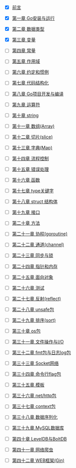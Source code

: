 - [x] [前言](https://github.com/ffhelicopter/Go42/blob/master/README.md)

- [x] [第一章 Go安装与运行](https://github.com/ffhelicopter/Go42/blob/master/content/42_01_install.md)

- [x] [第二章 数据类型](https://github.com/ffhelicopter/Go42/blob/master/content/42_02_datatype.md)

- [x] [第三章 变量](https://github.com/ffhelicopter/Go42/blob/master/content/42_03_var.md)

- [ ] [第四章 常量](https://github.com/ffhelicopter/Go42/blob/master/content/42_04_const.md)

- [ ] [第五章 作用域](https://github.com/ffhelicopter/Go42/blob/master/content/42_05_scope.md)

- [ ] [第六章 约定和惯例](https://github.com/ffhelicopter/Go42/blob/master/content/42_06_convention.md)

- [ ] [第七章 代码结构化](https://github.com/ffhelicopter/Go42/blob/master/content/42_07_package.md)

- [ ] [第八章 Go项目开发与编译](https://github.com/ffhelicopter/Go42/blob/master/content/42_08_project.md)

- [ ] [第九章 运算符](https://github.com/ffhelicopter/Go42/blob/master/content/42_09_operator.md)

- [ ] [第十章 string](https://github.com/ffhelicopter/Go42/blob/master/content/42_10_string.md)

- [ ] [第十一章 数组(Array)](https://github.com/ffhelicopter/Go42/blob/master/content/42_11_array.md)

- [ ] [第十二章 切片(slice)](https://github.com/ffhelicopter/Go42/blob/master/content/42_12_slice.md)

- [ ] [第十三章 字典(Map)](https://github.com/ffhelicopter/Go42/blob/master/content/42_13_map.md)

- [ ] [第十四章 流程控制](https://github.com/ffhelicopter/Go42/blob/master/content/42_14_flow.md)

- [ ] [第十五章 错误处理](https://github.com/ffhelicopter/Go42/blob/master/content/42_15_errors.md)

- [ ] [第十六章 函数](https://github.com/ffhelicopter/Go42/blob/master/content/42_16_function.md)

- [ ] [第十七章 type关键字](https://github.com/ffhelicopter/Go42/blob/master/content/42_17_type.md)

- [ ] [第十八章 struct 结构体](https://github.com/ffhelicopter/Go42/blob/master/content/42_18_struct.md)

- [ ] [第十九章 接口](https://github.com/ffhelicopter/Go42/blob/master/content/42_19_interface.md)

- [ ] [第二十章 方法](https://github.com/ffhelicopter/Go42/blob/master/content/42_20_method.md)

- [ ] [第二十一章 协程(goroutine)](https://github.com/ffhelicopter/Go42/blob/master/content/42_21_goroutine.md)

- [ ] [第二十二章 通道(channel)](https://github.com/ffhelicopter/Go42/blob/master/content/42_22_channel.md)

- [ ] [第二十三章 同步与锁](https://github.com/ffhelicopter/Go42/blob/master/content/42_23_sync.md)

- [ ] [第二十四章 指针和内存](https://github.com/ffhelicopter/Go42/blob/master/content/42_24_pointer.md)

- [ ] [第二十五章 面向对象](https://github.com/ffhelicopter/Go42/blob/master/content/42_25_oo.md)

- [ ] [第二十六章 测试](https://github.com/ffhelicopter/Go42/blob/master/content/42_26_testing.md)

- [ ] [第二十七章 反射(reflect)](https://github.com/ffhelicopter/Go42/blob/master/content/42_27_reflect.md)

- [ ] [第二十八章 unsafe包](https://github.com/ffhelicopter/Go42/blob/master/content/42_28_unsafe.md)

- [ ] [第二十九章 排序(sort)](https://github.com/ffhelicopter/Go42/blob/master/content/42_29_sort.md)

- [ ] [第三十章 os包](https://github.com/ffhelicopter/Go42/blob/master/content/42_30_os.md)

- [ ] [第三十一章 文件操作与I/O](https://github.com/ffhelicopter/Go42/blob/master/content/42_31_io.md)

- [ ] [第三十二章 fmt包与日志log包](https://github.com/ffhelicopter/Go42/blob/master/content/42_32_fmt.md)

- [ ] [第三十三章 Socket网络](https://github.com/ffhelicopter/Go42/blob/master/content/42_33_socket.md)

- [ ] [第三十四章 命令行flag包 ](https://github.com/ffhelicopter/Go42/blob/master/content/42_34_flag.md)

- [ ] [第三十五章 模板](https://github.com/ffhelicopter/Go42/blob/master/content/42_35_template.md)

- [ ] [第三十六章 net/http包](https://github.com/ffhelicopter/Go42/blob/master/content/42_36_http.md)

- [ ] [第三十七章 context包](https://github.com/ffhelicopter/Go42/blob/master/content/42_37_context.md)

- [ ] [第三十八章 数据序列化](https://github.com/ffhelicopter/Go42/blob/master/content/42_38_json.md)

- [ ] [第三十九章 MySQL数据库](https://github.com/ffhelicopter/Go42/blob/master/content/42_39_mysql.md)

- [ ] [第四十章 LevelDB与BoltDB](https://github.com/ffhelicopter/Go42/blob/master/content/42_40_kvdb.md)

- [ ] [第四十一章 网络爬虫](https://github.com/ffhelicopter/Go42/blob/master/content/42_41_crawler.md)

- [ ] [第四十二章 WEB框架(Gin)](https://github.com/ffhelicopter/Go42/blob/master/content/42_42_gin.md)